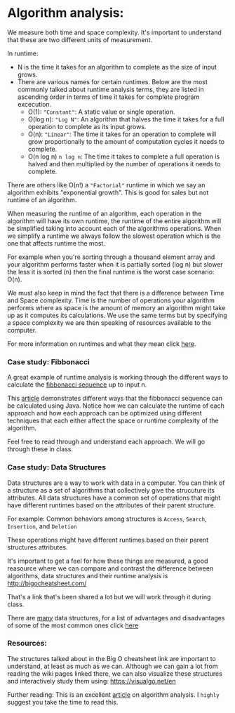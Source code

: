 # Algorithm analysis:

We measure both time and space complexity. It's important to understand that these are two different units of measurement. 

In runtime:
* N is the time it takes for an algorithm to complete as the size of input grows.
* There are various names for certain runtimes. Below are the most commonly talked about runtime analysis terms, they are listed in ascending order in terms of time it takes for complete program excecution. 
  * O(1): `"Constant"`: A static value or single operation.
  * O(log n): `"Log N"`: An algorithm that halves the time it takes for a full operation to complete as its input grows.
  * O(n): `"Linear"`: The time it takes for an operation to complete will grow proportionally to the amount of computation cycles it needs to complete. 
  * O(n log n) `n log n`: The time it takes to complete a full operation is halved and then multiplied by the number of operations it needs to complete.

There are others like O(n!) a `"Factorial"` runtime in which we say an algorithm exhibits "exponential growth". This is good for sales but not runtime of an algorithm. 

When measuring the runtime of an algorithm, each operation in the algorithm will have its own runtime, the runtime of the entire algorithm will be simplified taking into account each of the algorithms operations. When we simplify a runtime we always follow the slowest operation which is the one that affects runtime the most. 

For example when you're sorting through a thousand element array and your algorithm performs faster when it is partially sorted (log n) but slower the less it is sorted (n) then the final runtime is the worst case scenario: O(n).

We must also keep in mind the fact that there is a difference between Time and Space complexity. Time is the number of operations your algorithm performs where as space is the amount of memory an algorithm might take up as it computes its calculations. We use the same terms but by specifying a space complexity we are then speaking of resources available to the computer.

For more information on runtimes and what they mean click [here](https://stackoverflow.com/questions/2307283/what-does-olog-n-mean-exactly).

### Case study: Fibbonacci 

 A great example of runtime analysis is working through the different ways to calculate the [fibbonacci sequence](https://en.wikipedia.org/wiki/Fibonacci_number) up to input n. 
 
This [article](https://www.geeksforgeeks.org/program-for-nth-fibonacci-number/) demonstrates different ways that the fibbonacci sequence can be calculated using Java. Notice how we can calculate the runtime of each approach and how each approach can be optimized using different techniques that each either affect the space or runtime complexity of the algorithm. 

Feel free to read through and understand each approach. We will go through these in class.

### Case study: Data Structures

Data structures are a way to work with data in a computer. You can think of a structure as a set of algorithms that collectively give the strucuture its attributes. All data structures have a common set of operations that might have different runtimes based on the attributes of their parent structure. 

For example: Common behaviors among structures is `Access`, `Search`, `Insertion`, and `Deletion`

These operations might have different runtimes based on their parent structures attributes. 

It's important to get a feel for how these things are measured, a good reasource where we can compare and contrast the difference between algorithms, data structures and their runtime analysis is http://bigocheatsheet.com/ 

That's a link that's been shared a lot but we will work through it during class.

There are [many](https://en.wikipedia.org/wiki/List_of_data_structures) data structures, for a list of advantages and disadvantages of some of the most common ones click [here](http://www.idevelopment.info/data/Programming/data_structures/overview/Data_Structures_Algorithms_Introduction.shtml)

### Resources:

The structures talked about in the Big O cheatsheet link are important to understand, at least as much as we can. Although we can gain a lot from reading the wiki pages linked there, we can also visualize these structures and interactively study them using: https://visualgo.net/en

Further reading: This is  an excellent [article](http://discrete.gr/complexity/) on algorithm analysis. I `highly` suggest you take the time to read this. 
